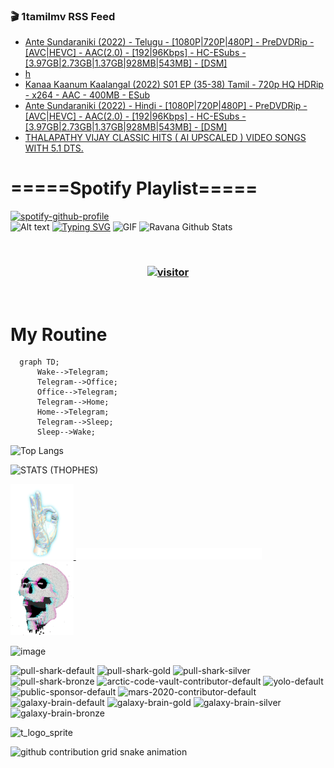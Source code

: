 ### 🎬 1tamilmv RSS Feed

<!-- BLOG-POST-LIST:START -->
- [Ante Sundaraniki &lpar;2022&rpar; - Telugu - [1080P|720P|480P] - PreDVDRip - [AVC|HEVC] - AAC&lpar;2.0&rpar; - [192|96Kbps] - HC-ESubs - [3.97GB|2.73GB|1.37GB|928MB|543MB] - [DSM]](https://www.1tamilmv.space/index.php?/forums/topic/164619-ante-sundaraniki-2022-telugu-1080p720p480p-predvdrip-avchevc-aac20-19296kbps-hc-esubs-397gb273gb137gb928mb543mb-dsm/&do=findComment&comment=329150)
- [h](https://www.1tamilmv.space/index.php?/forums/topic/164618-h/&do=findComment&comment=329149)
- [Kanaa Kaanum Kaalangal &lpar;2022&rpar; S01 EP &lpar;35-38&rpar; Tamil - 720p HQ HDRip - x264 - AAC - 400MB - ESub](https://www.1tamilmv.space/index.php?/forums/topic/164415-kanaa-kaanum-kaalangal-2022-s01-ep-35-38-tamil-720p-hq-hdrip-x264-aac-400mb-esub/&do=findComment&comment=329148)
- [Ante Sundaraniki &lpar;2022&rpar; - Hindi - [1080P|720P|480P] - PreDVDRip - [AVC|HEVC] - AAC&lpar;2.0&rpar; - [192|96Kbps] - HC-ESubs - [3.97GB|2.73GB|1.37GB|928MB|543MB] - [DSM]](https://www.1tamilmv.space/index.php?/forums/topic/164603-ante-sundaraniki-2022-hindi-1080p720p480p-predvdrip-avchevc-aac20-19296kbps-hc-esubs-397gb273gb137gb928mb543mb-dsm/&do=findComment&comment=329147)
- [THALAPATHY VIJAY CLASSIC HITS &lpar; AI UPSCALED &rpar; VIDEO SONGS WITH 5.1 DTS.](https://www.1tamilmv.space/index.php?/forums/topic/164617-thalapathy-vijay-classic-hits-ai-upscaled-video-songs-with-51-dts/&do=findComment&comment=329146)
<!-- BLOG-POST-LIST:END -->

# =====Spotify Playlist=====
[![spotify-github-profile](https://spotify-github-profile.vercel.app/api/view?uid=31rfzgmuvvewegdlxvlev4ynz4vu&cover_image=true&theme=default&bar_color=53b14f&bar_color_cover=true)](https://ravana69.github.io/rss)
</br>
![Alt text](https://spotify-recently-played-readme.vercel.app/api?user=31rfzgmuvvewegdlxvlev4ynz4vu)
[![Typing SVG](https://readme-typing-svg.herokuapp.com?color=%2336BCF7&center=true&vCenter=true&multiline=true&height=81&lines=I+AM+RAVANA;CONTACT+ME+ON+TELEGRAM%3A+%40R4V4N4)](https://git.io/typing-svg)
<img align="centre" height="400px" width="490px" alt="GIF" src="https://github.com/ravana69/ravana69/blob/master/rvm.gif" />
![Ravana Github Stats](https://github-readme-stats.vercel.app/api?username=ravana69&&show_icons=true&theme=radical)

<br />
<h3 align="center"> <a href="https://t.me/r4v4n4"><img src="https://profile-counter.glitch.me/ravana69/count.svg" alt="visitor" width="600"></a> </h3>
</br>

<H1>My Routine</H1>

```mermaid
  graph TD;
      Wake-->Telegram;
      Telegram-->Office;
      Office-->Telegram;
      Telegram-->Home;
      Home-->Telegram;
      Telegram-->Sleep;
      Sleep-->Wake;
```
![Top Langs](https://github-readme-stats.vercel.app/api/top-langs/?username=ravana69&&show_icons=true&theme=radical)

![STATS (THOPHES)](https://github-profile-trophy.vercel.app/?username=ravana69&theme=gruvbox&margin-w=10&margin-h=15&column=8)
<br />
<p align="left">
    <a href="#">
        <img width="20%" src="./assets/images/hand.gif" alt="" />
    </a>
    <a href="#">
        <img width="59%" src="./assets/images/spacer.png" alt="" >
    </a>
    <a href="#">
        <img width="20%" src="./assets/images/skull.gif" alt="" />
    </a>
</p>


![image](https://user-images.githubusercontent.com/47528708/175298537-0623dc00-7b1a-4ec1-b5b1-71768763a234.png)

<img width="148" alt="pull-shark-default" src="https://user-images.githubusercontent.com/47528708/175266634-4235fb81-4cf9-4128-9c7a-b7c044cde5b5.png"> <img width="148" alt="pull-shark-gold" src="https://user-images.githubusercontent.com/47528708/175268594-acb9b27a-7f8e-4181-8900-171a981e2d56.png"> <img width="148" alt="pull-shark-silver" src="https://user-images.githubusercontent.com/47528708/175266702-c880884d-eb71-46fb-b857-3135442e06c6.png"> <img width="148" alt="pull-shark-bronze" src="https://user-images.githubusercontent.com/47528708/175266723-735f9146-b8aa-44f8-aa99-c06aad45e8fa.png"> <img width="148" alt="arctic-code-vault-contributor-default" src="https://user-images.githubusercontent.com/47528708/175267501-e1fbbb8f-c2b2-4882-b865-2ac4debef26c.png"> <img width="148" alt="yolo-default" src="https://user-images.githubusercontent.com/47528708/175267654-281a1880-1129-4b7b-bf2f-de5dd2bc5afa.png"> <img width="148" alt="public-sponsor-default" src="https://user-images.githubusercontent.com/47528708/175268448-2e78cc75-fb25-4d76-bd22-7df520446b45.png"> <img width="148" alt="mars-2020-contributor-default" src="https://user-images.githubusercontent.com/47528708/175268475-de6d987a-3be9-4353-86a5-23b422559355.png"> <img width="148" alt="galaxy-brain-default" src="https://user-images.githubusercontent.com/47528708/175298882-7ad69eb8-4d11-45a0-af56-ce2c179fe466.png"> <img width="148" alt="galaxy-brain-gold" src="https://user-images.githubusercontent.com/47528708/175269058-04760273-d9f7-468b-9151-fb654d7c4057.png"> <img width="148" alt="galaxy-brain-silver" src="https://user-images.githubusercontent.com/47528708/175269395-4035bb40-f404-4178-b963-8a4b2973158a.png"> <img width="148" alt="galaxy-brain-bronze" src="https://user-images.githubusercontent.com/47528708/175269034-5aed3e95-5a28-44f3-8cf1-5fc804604869.png">

![t_logo_sprite](https://user-images.githubusercontent.com/47528708/175293007-21ff1792-1fca-4be3-bcae-12fdc3aa414f.svg)




![github contribution grid snake animation](https://raw.githubusercontent.com/ravana69/ravana69/output/github-contribution-grid-snake-dark.svg#gh-dark-mode-only)
